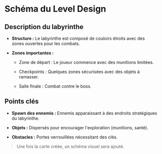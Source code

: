 # Schéma du Level Design

## Description du labyrinthe

- **Structure :** Le labyrinthe est composé de couloirs étroits avec des zones ouvertes pour les combats.

- **Zones importantes :**
  - Zone de départ : Le joueur commence avec des munitions limitées.

  - Checkpoints : Quelques zones sécurisées avec des objets à ramasser.

  - Salle finale : Combat contre le boss.

## Points clés
- **Spawn des ennemis :** Ennemis apparaissant à des endroits stratégiques du labyrinthe.

- **Objets :** Dispersés pour encourager l'exploration (munitions, santé).

- **Obstacles :** Portes verrouillées nécessitant des clés.

> Une fois la carte créée, un schéma visuel sera ajouté.
